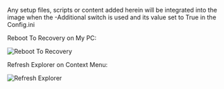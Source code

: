 Any setup files, scripts or content added herein will be integrated into the image when the -Additional switch is used and its value set to True in the Config.ini

Reboot To Recovery on My PC:

![Reboot To Recovery](https://github.com/DrEmpiricism/Optimize-Offline/blob/master/Content/Additional/Setup/RebootToRecovery.png)

Refresh Explorer on Context Menu:

![Refresh Explorer](https://github.com/DrEmpiricism/Optimize-Offline/blob/master/Content/Additional/Setup/RefreshExplorer.png)
